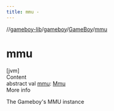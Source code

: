 ```yaml
---
title: mmu -
---
```

//[gameboy-lib](../../index.md)/[gameboy](../index.md)/[GameBoy](index.md)/[mmu](mmu.md)



# mmu  
[jvm]  
Content  
abstract val [mmu](mmu.md): [Mmu](../../gameboy.memory/-mmu/index.md)  
More info  


The Gameboy's MMU instance

  



